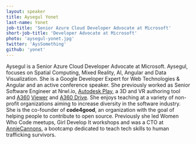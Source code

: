 ```yaml
---
layout: speaker
title: Aysegul Yonet
last-name: Yonet
job-title: 'Senior Azure Cloud Developer Advocate at Microsoft'
short-job-title: 'Developer Advocate at Microsoft'
photo: 'aysegul-yonet.jpg'
twitter: 'AysSomething'
github: 'yonet'
---
```


Aysegul is a Senior Azure Cloud Developer Advocate at Microsoft. Aysegul, focuses on Spatial Computing, Mixed Reality, AI, Angular and Data Visualization. She is a Google Developer Expert for Web Technologies & Angular and an active conference speaker. She previously worked as Senior Software Engineer at Nrwl.io, [Autodesk Play](http://play-docs.autodesk.com/sample_projects/), a 3D and VR authoring tool and [A360](https://a360.autodesk.com/) [Viewer](https://viewer.autodesk.com/) and [A360 Drive](https://a360.autodesk.com/drive/). She enjoys teaching at a variety of non-profit organizations aiming to increase diversity in the software industry. She is the co-founder of **code4good**, an organization with the goal of helping people to contribute to open source. Previously she led Women Who Code meetups, Girl Develop It workshops and was a CTO at [AnnieCannons](https://www.anniecannons.com/), a bootcamp dedicated to teach tech skills to human trafficking survivors.

